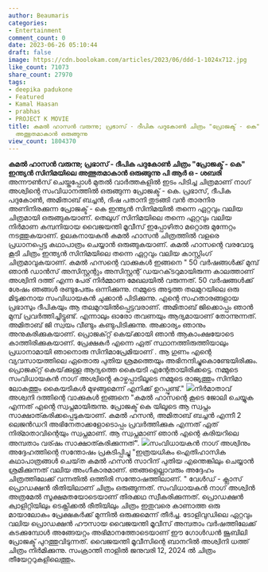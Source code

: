 ```yaml
---
author: Beaumaris
categories:
- Entertainment
comment_count: 0
date: 2023-06-26 05:10:44
draft: false
image: https://cdn.boolokam.com/articles/2023/06/ddd-1-1024x712.jpg
like_count: 71073
share_count: 27970
tags:
- deepika padukone
- Featured
- Kamal Haasan
- prabhas
- PROJECT K MOVIE
title: കമൽ ഹാസൻ വരുന്നു; പ്രഭാസ് - ദീപിക പദുകോൺ ചിത്രം "പ്രോജക്ട് - കെ" ഇന്ത്യൻ സിനിമയിലെ
  അത്ഭുതമാകാൻ ഒരുങ്ങുന്നു
view_count: 1804370
---
```


**കമൽ ഹാസൻ വരുന്നു; പ്രഭാസ് - ദീപിക പദുകോൺ ചിത്രം "പ്രോജക്ട് - കെ" ഇന്ത്യൻ സിനിമയിലെ അത്ഭുതമാകാൻ ഒരുങ്ങുന്നു** **പി ആർ ഒ - ശബരി** അന്നൗൺസ് ചെയ്തപ്പോൾ മുതൽ വാർത്തകളിൽ ഇടം പിടിച്ച ചിത്രമാണ് നാഗ് അശ്വിന്റെ സംവിധാനത്തിൽ ഒരുങ്ങുന്ന പ്രോജക്ട് - കെ. പ്രഭാസ്, ദീപിക പദുകോൺ, അമിതാബ് ബച്ചൻ, ദിഷ പതാനി തുടങ്ങി വൻ താരനിര അണിനിരക്കുന്ന പ്രോജക്ട് - കെ ഇന്ത്യൻ സിനിമയിൽ തന്നെ ഏറ്റവും വലിയ ചിത്രമായി ഒരുങ്ങുകയാണ്. തെലുഗ് സിനിമയിലെ തന്നെ ഏറ്റവും വലിയ നിർമാണ കമ്പനിയായ വൈജയന്തി മൂവീസ് ഇപ്പോഴിതാ മറ്റൊരു മുന്നേറ്റം നടത്തുകയാണ്. ഉലകനായകൻ കമൽ ഹാസൻ ചിത്രത്തിൽ വളരെ പ്രധാനപ്പെട്ട കഥാപാത്രം ചെയ്യാൻ ഒരുങ്ങുകയാണ്. കമൽ ഹാസന്റെ വരവോടു കൂടി ചിത്രം ഇന്ത്യൻ സിനിമയിലെ തന്നെ ഏറ്റവും വലിയ കാസ്റ്റിംഗ് ചിത്രമാവുകയാണ്. [](https://cdn.boolokam.com/articles/2023/06/ddd-2.jpg)കമൽ ഹസന്റെ വാക്കുകൾ ഇങ്ങനെ " 50 വർഷങ്ങൾക്ക് മുമ്പ് ഞാൻ ഡാൻസ് അസിസ്റ്റന്റും അസിസ്റ്റന്റ് ഡയറക്‌ടറുമായിരുന്ന കാലത്താണ് അശ്വിനി ദത്ത് എന്ന പേര് നിർമ്മാണ മേഖലയിൽ വരുന്നത്. 50 വർഷങ്ങൾക്ക് ശേഷം ഞങ്ങൾ രണ്ടുപേരും ഒന്നിക്കുന്നു. നമ്മുടെ അടുത്ത തലമുറയിലെ ഒരു മിടുക്കനായ സംവിധായകൻ ചുക്കാൻ പിടിക്കുന്നു. എന്റെ സഹതാരങ്ങളായ പ്രഭാസും ദീപികയും ആ തലമുറയിൽപ്പെട്ടവരാണ്. അമിതാബ്‌ ജിക്കൊപ്പം ഞാൻ മുമ്പ് പ്രവർത്തിച്ചിട്ടുണ്ട്. എന്നാലും ഓരോ തവണയും ആദ്യമായാണ് തോന്നുന്നത്. അമിതാബ്‌ ജി സ്വയം വീണ്ടും കണ്ടുപിടിക്കുന്നു. അക്കാര്യം ഞാനും അനുകരിക്കുകയാണ്. പ്രൊജക്‌റ്റ് കെയ്‌ക്കായി ഞാൻ ആകാംക്ഷയോടെ കാത്തിരിക്കുകയാണ്. പ്രേക്ഷകർ എന്നെ ഏത് സ്ഥാനത്തിരുത്തിയാലും പ്രധാനാമായി ഞാനൊരു സിനിമാപ്രേമിയാണ് . ആ ഗുണം എന്റെ വ്യവസായത്തിലെ ഏതൊരു പുതിയ ശ്രമത്തെയും അഭിനന്ദിച്ചുകൊണ്ടേയിരിക്കും. പ്രൊജക്‌റ്റ് കെയ്‌ക്കുള്ള ആദ്യത്തെ കൈയടി എന്റേതായിരിക്കട്ടെ. നമ്മുടെ സംവിധായകൻ നാഗ് അശ്വിൻ്റെ കാഴ്ചപ്പാടിലൂടെ നമ്മുടെ രാജ്യത്തും സിനിമാ ലോകത്തും കൈയടികൾ മുഴങ്ങുമെന്ന് എനിക്ക് ഉറപ്പുണ്ട്." [![](https://cdn.boolokam.com/articles/2023/06/ddd-1-1024x712.jpg)](https://cdn.boolokam.com/articles/2023/06/ddd-1.jpg)നിർമാതാവ് അശ്വനി ദത്തിന്റെ വാക്കുകൾ ഇങ്ങനെ "കമൽ ഹാസന്റെ കൂടെ ജോലി ചെയ്യുക എന്നത് എന്റെ സ്വപ്നമായിരുന്നു. പ്രോജക്ട് കെ യിലൂടെ ആ സ്വപ്നം സാക്ഷാത്കരിക്കപ്പെടുകയാണ്. കമൽ ഹസൻ, അമിതാബ് ബച്ചൻ എന്നീ 2 ലെജൻഡറി അഭിനേതാക്കളോടൊപ്പം പ്രവർത്തിക്കുക എന്നത് ഏത് നിര്മാതാവിന്റെയും സ്വപ്നമാണ്. ആ സ്വപ്നമാണ് ഞാൻ എന്റെ കരിയറിലെ അമ്പതാം വര്ഷം സാക്ഷാത്കരിക്കുന്നത്". [![](https://cdn.boolokam.com/articles/2023/06/ddd-3-819x1024.jpg)](https://cdn.boolokam.com/articles/2023/06/ddd-3.jpg)സംവിധായകൻ നാഗ് അശ്വിനും അദ്ദേഹത്തിന്റെ സന്തോഷം പ്രകടിപ്പിച്ചു "ഇത്രയധികം ഐതിഹാസിക കഥാപാത്രങ്ങൾ ചെയ്‌ത കമൽ ഹസൻ സാറിന് പുതിയ എന്തെങ്കിലും ചെയ്യാൻ ശ്രമിക്കുന്നത് വലിയ അംഗീകാരമാണ്. ഞങ്ങളെല്ലാവരും അദ്ദേഹം ചിത്രത്തിലേക്ക് വന്നതിൽ ഒത്തിരി സന്തോഷത്തിലാണ്. " വേൾഡ് - ക്ലാസ് പ്രൊഡക്ഷൻ രീതിയിലാണ് ചിത്രം ഒരുങ്ങുന്നത്. സംവിധായകൻ നാഗ് അശ്വിൻ അത്രമേൽ സൂക്ഷമതയോടെയാണ് തിരക്കഥ സ്വീകരിക്കുന്നത്. പ്രൊഡക്ഷൻ ക്വാളിറ്റിയിലും ടെക്നിക്കൽ രീതിയിലും ചിത്രം ഇതുവരെ കാണാത്ത ഒരു മായാലോകം പ്രേക്ഷകർക്ക് മുന്നിൽ ഒരുക്കുമെന്ന് തീർച്ച. ടോളിവുഡിലെ ഏറ്റവും വലിയ പ്രൊഡക്ഷൻ ഹൗസായ വൈജയന്തി മൂവീസ് അമ്പതാം വർഷത്തിലേക്ക് കടക്കുമ്പോൾ അങ്ങേയറ്റം അഭിമാനത്തോടെയാണ് ഈ ഗോൾഡൻ ജൂബിലി പ്രോജക്ട് പുറത്തുവിടുന്നത്. വൈജയന്തി മൂവീസിന്റെ ബാനറിൽ അശ്വിനി ധത്ത് ചിത്രം നിർമിക്കുന്നു. സംക്രാന്തി നാളിൽ ജനുവരി 12, 2024 ൽ ചിത്രം തീയേറ്ററുകളിലെത്തും.